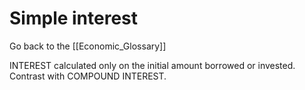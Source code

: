 # Simple interest

Go back to the [[Economic_Glossary]]


INTEREST calculated only on the initial amount ­borrowed or invested. Contrast with COMPOUND INTEREST.

